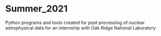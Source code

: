 # Summer_2021
Python programs and tools created for post processing of nuclear astrophysical data for an internship with Oak Ridge National Laboratory

